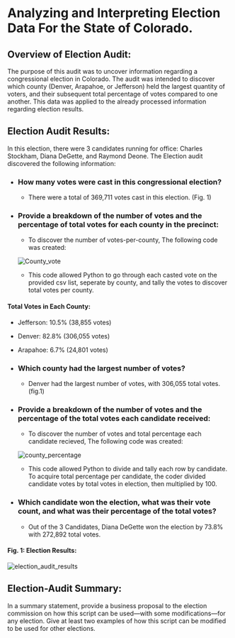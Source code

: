 # Analyzing and Interpreting Election Data For the State of Colorado.

## Overview of Election Audit:
The purpose of this audit was to uncover information regarding a congressional election in Colorado. The audit was intended to discover which county (Denver, Arapahoe, or Jefferson) held the largest quantity of voters, and their subsequent total percentage of votes compared to one another. This data was applied to the already processed information regarding election results. 

## Election Audit Results:
In this election, there were 3 candidates running for office: Charles Stockham, Diana DeGette, and Raymond Deone. The Election audit discovered the following information:

* ### How many votes were cast in this congressional election?
  * There were a total of 369,711 votes cast in this election. (Fig. 1)

* ### Provide a breakdown of the number of votes and the percentage of total votes for each county in the precinct:
  * To discover the number of votes-per-county, The following code was created:
  
  ![County_vote](https://user-images.githubusercontent.com/90812456/136720849-f7ddea33-798b-4d21-88c6-e349fde71d6a.png)

  * This code allowed Python to go through each casted vote on the provided csv list, seperate by county, and tally the votes to discover total votes per county. 

#### Total Votes in Each County:
   * Jefferson: 10.5% (38,855 votes)
   * Denver: 82.8% (306,055 votes)
   * Arapahoe: 6.7% (24,801 votes)

* ### Which county had the largest number of votes?
  * Denver had the largest number of votes, with 306,055 total votes. (fig.1)

* ### Provide a breakdown of the number of votes and the percentage of the total votes each candidate received:
  * To discover the number of votes and total percentage each candidate recieved, The following code was created:
  
  ![county_percentage](https://user-images.githubusercontent.com/90812456/136720980-167b3367-91b8-4512-888b-12507abc206f.png)


  
  *  This code allowed Python to divide and tally each row by candidate. To acquire total percentage per candidate, the coder divided candidate votes by total votes in election, then multiplied by 100. 

* ### Which candidate won the election, what was their vote count, and what was their percentage of the total votes?
  * Out of the 3 Candidates, Diana DeGette won the election by 73.8% with 272,892 total votes. 



#### Fig. 1: Election Results:

  ![election_audit_results](https://user-images.githubusercontent.com/90812456/136720687-fe53a0f4-dee5-4ef9-ab5d-0bfb74085324.png)


## Election-Audit Summary:

In a summary statement, provide a business proposal to the election commission on how this script can be used—with some modifications—for any election. Give at least two examples of how this script can be modified to be used for other elections.

